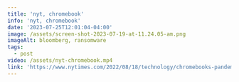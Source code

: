 ```yaml
---
title: 'nyt, chromebook'
info: 'nyt, chromebook'
date: '2023-07-25T12:01:04-04:00'
image: /assets/screen-shot-2023-07-19-at-11.24.05-am.png
imageAlt: bloomberg, ransomware
tags:
  - post
video: /assets/nyt-chromebook.mp4
link: 'https://www.nytimes.com/2022/08/18/technology/chromebooks-pandemic-star.html'
---
```



